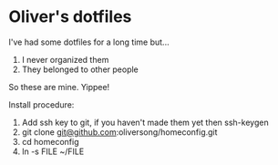# Oliver's dotfiles

I've had some dotfiles for a long time but...

1. I never organized them
2. They belonged to other people

So these are mine. Yippee!

Install procedure:
  1. Add ssh key to git, if you haven't made them yet then ssh-keygen
  2. git clone git@github.com:oliversong/homeconfig.git
  3. cd homeconfig
  4. ln -s FILE ~/FILE

